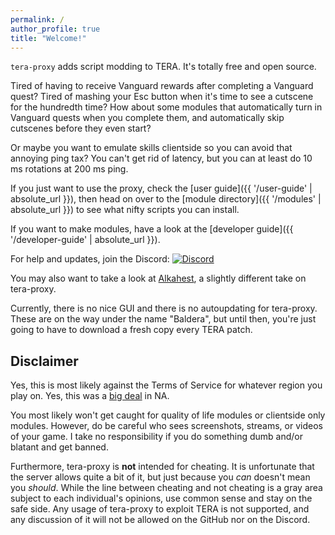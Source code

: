 ```yaml
---
permalink: /
author_profile: true
title: "Welcome!"
---
```


`tera-proxy` adds script modding to TERA. It's totally free and open source.

Tired of having to receive Vanguard rewards after completing a Vanguard quest? Tired of mashing your Esc button when it's time to see a cutscene for the hundredth time? How about some modules that automatically turn in Vanguard quests when you complete them, and automatically skip cutscenes before they even start?

Or maybe you want to emulate skills clientside so you can avoid that annoying ping tax? You can't get rid of latency, but you can at least do 10 ms rotations at 200 ms ping.

If you just want to use the proxy, check the [user guide]({{ '/user-guide' | absolute_url }}), then head on over to the [module directory]({{ '/modules' | absolute_url }}) to see what nifty scripts you can install.

If you want to make modules, have a look at the [developer guide]({{ '/developer-guide' | absolute_url }}).

For help and updates, join the Discord: [![Discord](https://discordapp.com/api/guilds/281214121280798731/widget.png)](https://discord.gg/D2BCbgq)

You may also want to take a look at [Alkahest](https://github.com/alexrp/alkahest), a slightly different take on tera-proxy.

Currently, there is no nice GUI and there is no autoupdating for tera-proxy. These are on the way under the name "Baldera", but until then, you're just going to have to download a fresh copy every TERA patch.

## Disclaimer

Yes, this is most likely against the Terms of Service for whatever region you play on. Yes, this was a [big deal](https://forums.enmasse.com/tera/discussion/13823/cheating-and-third-party-tools-in-tera-you-wont-believe-what-happens-next) in NA.

You most likely won't get caught for quality of life modules or clientside only modules. However, do be careful who sees screenshots, streams, or videos of your game. I take no responsibility if you do something dumb and/or blatant and get banned.

Furthermore, tera-proxy is **not** intended for cheating. It is unfortunate that the server allows quite a bit of it, but just because you *can* doesn't mean you *should*. While the line between cheating and not cheating is a gray area subject to each individual's opinions, use common sense and stay on the safe side. Any usage of tera-proxy to exploit TERA is not supported, and any discussion of it will not be allowed on the GitHub nor on the Discord.
